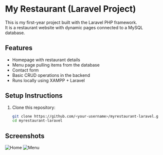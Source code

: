 # My Restaurant (Laravel Project)

This is my first-year project built with the Laravel PHP framework.  
It is a restaurant website with dynamic pages connected to a MySQL database.  

## Features
- Homepage with restaurant details
- Menu page pulling items from the database
- Contact form
- Basic CRUD operations in the backend
- Runs locally using XAMPP + Laravel

## Setup Instructions
1. Clone this repository:
   ```bash
   git clone https://github.com/<your-username>/myrestaurant-laravel.git
   cd myrestaurant-laravel

## Screenshots
![Home](public/screenshots/homepage.png)
![Menu](public/screenshots/menu.png)
